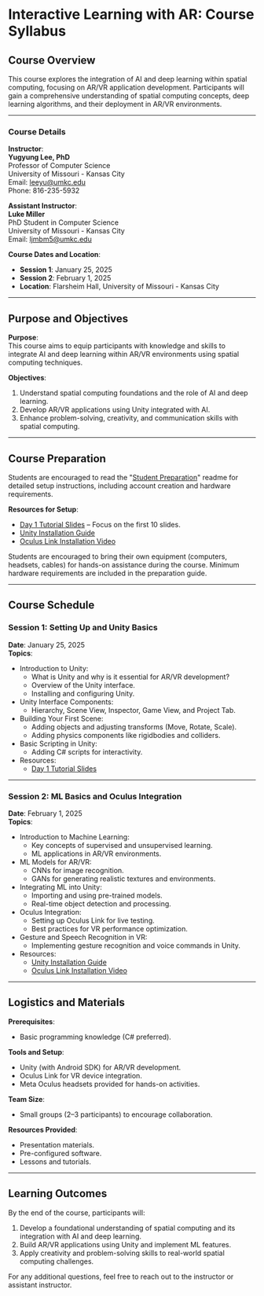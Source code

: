 # **Interactive Learning with AR: Course Syllabus**

## **Course Overview**
This course explores the integration of AI and deep learning within spatial computing, focusing on AR/VR application development. Participants will gain a comprehensive understanding of spatial computing concepts, deep learning algorithms, and their deployment in AR/VR environments.

---

### **Course Details**
**Instructor**:  
**Yugyung Lee, PhD**  
Professor of Computer Science  
University of Missouri - Kansas City  
Email: leeyu@umkc.edu  
Phone: 816-235-5932  

**Assistant Instructor**:  
**Luke Miller**  
PhD Student in Computer Science  
University of Missouri - Kansas City  
Email: ljmbm5@umkc.edu  

**Course Dates and Location**:  
- **Session 1**: January 25, 2025  
- **Session 2**: February 1, 2025  
- **Location**: Flarsheim Hall, University of Missouri - Kansas City  

---

## **Purpose and Objectives**

**Purpose**:  
This course aims to equip participants with knowledge and skills to integrate AI and deep learning within AR/VR environments using spatial computing techniques.

**Objectives**:
1. Understand spatial computing foundations and the role of AI and deep learning.  
2. Develop AR/VR applications using Unity integrated with AI.  
3. Enhance problem-solving, creativity, and communication skills with spatial computing.

---

## **Course Preparation**
Students are encouraged to read the "[Student Preparation](https://github.com/Luke-J-Miller/Human--Computer-Interactions-VR-AR/tree/main/Student%20Preparation)" readme for detailed setup instructions, including account creation and hardware requirements.

**Resources for Setup**:
- [Day 1 Tutorial Slides](https://docs.google.com/presentation/d/1Y3cza8zijudi5H94pD02mJVoUkspxiIu7tfud0khCfs/edit?usp=sharing) – Focus on the first 10 slides.
- [Unity Installation Guide](https://github.com/Luke-J-Miller/Human--Computer-Interactions-VR-AR/tree/main/SetupTutorials/UnityInstallationDirections)
- [Oculus Link Installation Video](https://www.youtube.com/watch?v=9HfLWkm8zCI)

Students are encouraged to bring their own equipment (computers, headsets, cables) for hands-on assistance during the course. Minimum hardware requirements are included in the preparation guide.

---

## **Course Schedule**

### **Session 1: Setting Up and Unity Basics**
**Date**: January 25, 2025  
**Topics**:
- Introduction to Unity:
  - What is Unity and why is it essential for AR/VR development?
  - Overview of the Unity interface.
  - Installing and configuring Unity.
- Unity Interface Components:
  - Hierarchy, Scene View, Inspector, Game View, and Project Tab.
- Building Your First Scene:
  - Adding objects and adjusting transforms (Move, Rotate, Scale).
  - Adding physics components like rigidbodies and colliders.
- Basic Scripting in Unity:
  - Adding C# scripts for interactivity.
- Resources:
  - [Day 1 Tutorial Slides](https://docs.google.com/presentation/d/1Y3cza8zijudi5H94pD02mJVoUkspxiIu7tfud0khCfs/edit?usp=sharing)  

---

### **Session 2: ML Basics and Oculus Integration**
**Date**: February 1, 2025  
**Topics**:
- Introduction to Machine Learning:
  - Key concepts of supervised and unsupervised learning.
  - ML applications in AR/VR environments.
- ML Models for AR/VR:
  - CNNs for image recognition.
  - GANs for generating realistic textures and environments.
- Integrating ML into Unity:
  - Importing and using pre-trained models.
  - Real-time object detection and processing.
- Oculus Integration:
  - Setting up Oculus Link for live testing.
  - Best practices for VR performance optimization.
- Gesture and Speech Recognition in VR:
  - Implementing gesture recognition and voice commands in Unity.
- Resources:
  - [Unity Installation Guide](https://github.com/Luke-J-Miller/Human--Computer-Interactions-VR-AR/tree/main/SetupTutorials/UnityInstallationDirections)
  - [Oculus Link Installation Video](https://www.youtube.com/watch?v=9HfLWkm8zCI)  

---

## **Logistics and Materials**

**Prerequisites**:  
- Basic programming knowledge (C# preferred).

**Tools and Setup**:  
- Unity (with Android SDK) for AR/VR development.  
- Oculus Link for VR device integration.  
- Meta Oculus headsets provided for hands-on activities.

**Team Size**:  
- Small groups (2–3 participants) to encourage collaboration.

**Resources Provided**:  
- Presentation materials.  
- Pre-configured software.  
- Lessons and tutorials.

---

## **Learning Outcomes**
By the end of the course, participants will:  
1. Develop a foundational understanding of spatial computing and its integration with AI and deep learning.  
2. Build AR/VR applications using Unity and implement ML features.  
3. Apply creativity and problem-solving skills to real-world spatial computing challenges.

For any additional questions, feel free to reach out to the instructor or assistant instructor.
